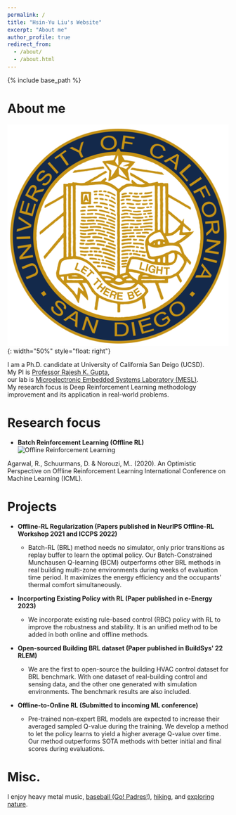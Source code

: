 ```yaml
---
permalink: /
title: "Hsin-Yu Liu's Website"
excerpt: "About me"
author_profile: true
redirect_from: 
  - /about/
  - /about.html
---
```

{% include base_path %}

About me
======
![UCSD](/images/UCSD_Seal.png){: width="50%" style="float: right"}  

I am a Ph.D. candidate at University of California San Deigo (UCSD).  
My PI is [Professor Rajesh K. Gupta](http://mesl.ucsd.edu/gupta/),  
our lab is [Microelectronic Embedded Systems Laboratory (MESL)](http://mesl.ucsd.edu/).  
My research focus is Deep Reinforcement Learning methodology improvement and its application in real-world problems.


Research focus
======
* **Batch Reinforcement Learning (Offline RL)**
![Offline Reinforcement Learning](https://offline-rl.github.io/assets/OFFLINE_RL.gif)

Agarwal, R., Schuurmans, D. & Norouzi, M.. (2020). An Optimistic Perspective on Offline Reinforcement Learning International Conference on Machine Learning (ICML).


Projects 
======
* **Offline-RL Regularization (Papers published in NeurIPS Offline-RL Workshop 2021 and ICCPS 2022)**
  * Batch-RL (BRL) method needs no simulator, only prior transitions as replay buffer to learn the optimal policy. 
  Our Batch-Constrained Munchausen Q-learning (BCM) outperforms other BRL methods in real building multi-zone environments 
  during weeks of evaluation time period. It maximizes the energy efficiency and the occupants’ thermal comfort simultaneously.

* **Incorporting Existing Policy with RL (Paper published in e-Energy 2023)**
  * We incorporate existing rule-based control (RBC) policy with RL to improve the robustness and stability. It is an unified
  method to be added in both online and offline methods.

* **Open-sourced Building BRL dataset (Paper published in BuildSys' 22 RLEM)**
  * We are the first to open-source the building HVAC control dataset for BRL benchmark. With one dataset of real-building control
  and sensing data, and the other one generated with simulation environments. The benchmark results are also included.

* **Offline-to-Online RL (Submitted to incoming ML conference)**
  * Pre-trained non-expert BRL models are expected to increase their averaged sampled Q-value during the training. We develop
  a method to let the policy learns to yield a higher average Q-value over time. Our method outperforms SOTA methods with better
  initial and final scores during evaluations.


Misc.
======
I enjoy heavy metal music, [baseball (Go! Padres!)](/images/padres.jpeg), [hiking](/images/mountain.png), and [exploring nature](/images/white_sand.jpeg).